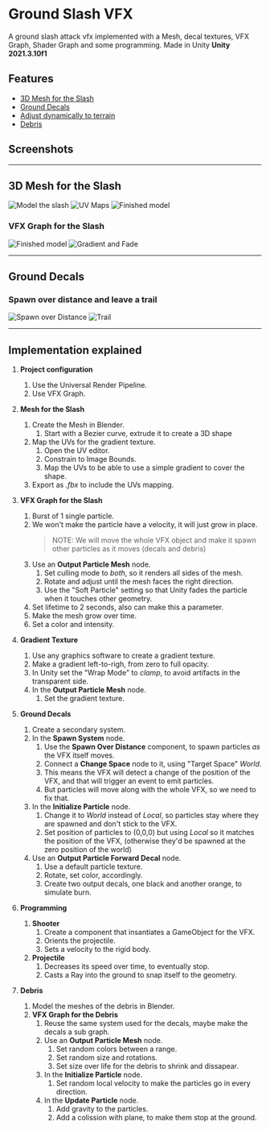 # Ground Slash VFX
A ground slash attack vfx implemented with a Mesh, decal textures, VFX Graph, Shader Graph and some programming. Made in Unity **Unity 2021.3.10f1**

## Features

- [3D Mesh for the Slash](#mesh-for-the-slash)
- [Ground Decals](#ground-decals)
- [Adjust dynamically to terrain](#adjust-dynamically-to-terrain)
- [Debris](#debris)

## Screenshots


---

## 3D Mesh for the Slash

![Model the slash](./docs/1-model-uv-map.gif)
![UV Maps](./docs/2-uv-maps.gif)
![Finished model](./docs/3-slash-model.gif)

### VFX Graph for the Slash
![Finished model](./docs/4-mesh-output.gif)
![Gradient and Fade](./docs/5-gradient-fade.gif)

---

## Ground Decals

### Spawn over distance and leave a trail
![Spawn over Distance](./docs/6-spawn-over-distance.gif)
![Trail](./docs/7-spawn-trail.gif)

---

## Implementation explained

1. **Project configuration**

   1. Use the Universal Render Pipeline.
   1. Use VFX Graph.

1. **Mesh for the Slash**
   1. Create the Mesh in Blender.
        1. Start with a Bezier curve, extrude it to create a 3D shape
   1. Map the UVs for the gradient texture.
        1. Open the UV editor.
        1. Constrain to Image Bounds.
        1. Map the UVs to be able to use a simple gradient to cover the shape.
   1. Export as _.fbx_ to include the UVs mapping.

1. **VFX Graph for the Slash**
   1. Burst of 1 single particle.
   1. We won't make the particle have a velocity, it will just grow in place.
        > NOTE: We will move the whole VFX object and make it spawn other particles as it moves (decals and debris)
   1. Use an **Output Particle Mesh** node.
        1. Set culling mode to _both_, so it renders all sides of the mesh.
        1. Rotate and adjust until the mesh faces the right direction.
        1. Use the "Soft Particle" setting so that Unity fades the particle when it touches other geometry.
   1. Set lifetime to 2 seconds, also can make this a parameter.
   1. Make the mesh grow over time.
   1. Set a color and intensity.

1. **Gradient Texture**
   1. Use any graphics software to create a gradient texture.
   1. Make a gradient left-to-righ, from zero to full opacity.
   1. In Unity set the "Wrap Mode" to _clamp_, to avoid artifacts in the transparent side.
   1. In the **Output Particle Mesh** node.
        1. Set the gradient texture.

1. **Ground Decals**
   1. Create a secondary system.
   1. In the **Spawn System** node.
        1. Use the **Spawn Over Distance** component, to spawn particles _as_ the VFX itself moves.
        1. Connect a **Change Space** node to it, using "Target Space" _World_.
        1. This means the VFX will detect a change of the position of the VFX, and that will trigger an event to emit particles.
        1. But particles will move along with the whole VFX, so we need to fix that.
   1. In the **Initialize Particle** node.
        1. Change it to _World_ instead of _Local_, so particles stay where they are spawned and don't stick to the VFX.
        1. Set position of particles to (0,0,0) but using _Local_ so it matches the position of the VFX, (otherwise they'd be spawned at the zero position of the world)
   1. Use an **Output Particle Forward Decal** node.
        1. Use a default particle texture.
        1. Rotate, set color, accordingly.
        1. Create two output decals, one black and another orange, to simulate burn.

1. **Programming**
    1. **Shooter**
        1. Create a component that insantiates a GameObject for the VFX.
        1. Orients the projectile.
        1. Sets a velocity to the rigid body.
    1. **Projectile**
        1. Decreases its speed over time, to eventually stop.
        1. Casts a Ray into the ground to snap itself to the geometry.

1. **Debris**
    1. Model the meshes of the debris in Blender.
    1. **VFX Graph for the Debris**
        1. Reuse the same system used for the decals, maybe make the decals a sub graph.
        1. Use an **Output Particle Mesh** node.
            1. Set random colors between a range.
            1. Set random size and rotations.
            1. Set size over life for the debris to shrink and dissapear.
        1. In the **Initialize Particle** node.
            1. Set random local velocity to make the particles go in every direction.
        1. In the **Update Particle** node.
            1. Add gravity to the particles.
            1. Add a colission with plane, to make them stop at the ground.
